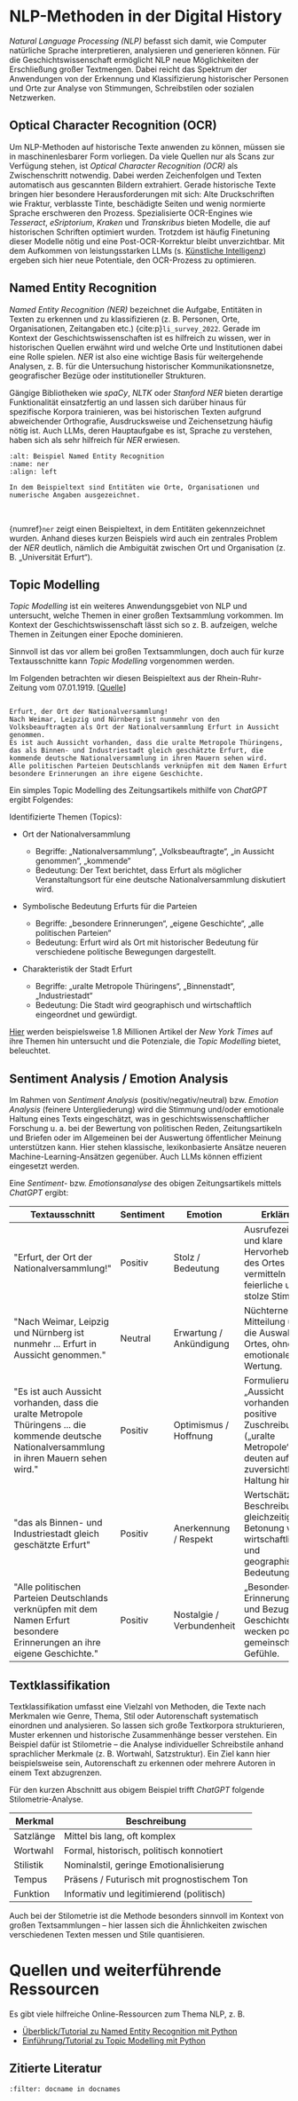 # NLP-Methoden in der Digital History
*Natural Language Processing (NLP)* befasst sich damit, wie Computer natürliche Sprache interpretieren, analysieren und generieren können. Für die Geschichtswissenschaft ermöglicht NLP neue Möglichkeiten der Erschließung großer Textmengen. Dabei reicht das Spektrum der Anwendungen von der Erkennung und Klassifizierung historischer Personen und Orte zur Analyse von Stimmungen, Schreibstilen oder sozialen Netzwerken.

## Optical Character Recognition (OCR)
Um NLP-Methoden auf historische Texte anwenden zu können, müssen sie in maschinenlesbarer Form vorliegen. Da viele Quellen nur als Scans zur Verfügung stehen, ist *Optical Character Recognition (OCR)* als Zwischenschritt notwendig. Dabei werden Zeichenfolgen und Texten automatisch aus gescannten Bildern extrahiert. Gerade historische Texte bringen hier besondere Herausforderungen mit sich: Alte Druckschriften wie Fraktur, verblasste Tinte, beschädigte Seiten und wenig normierte Sprache erschweren den Prozess. Spezialisierte OCR-Engines wie *Tesseract*, *eSriptorium*, *Kraken* und *Transkribus* bieten Modelle, die auf historischen Schriften optimiert wurden. Trotzdem ist häufig Finetuning dieser Modelle nötig und eine Post-OCR-Korrektur bleibt unverzichtbar. Mit dem Aufkommen von leistungsstarken LLMs (s. [Künstliche Intelligenz](kuenstliche-intelligenz.md)) ergeben sich hier neue Potentiale, den OCR-Prozess zu optimieren.


## Named Entity Recognition
*Named Entity Recognition (NER)* bezeichnet die Aufgabe, Entitäten in Texten zu erkennen und zu klassifizieren (z. B. Personen, Orte, Organisationen, Zeitangaben etc.) {cite:p}`li_survey_2022`. Gerade im Kontext der Geschichtswissenschaften ist es hilfreich zu wissen, wer in historischen Quellen erwähnt wird und welche Orte und Institutionen dabei eine Rolle spielen. *NER* ist also eine wichtige Basis für weitergehende Analysen, z. B. für die Untersuchung historischer Kommunikationsnetze, geografischer Bezüge oder institutioneller Strukturen.

Gängige Bibliotheken wie *spaCy*, *NLTK* oder *Stanford NER* bieten derartige Funktionalität einsatzfertig an und lassen sich darüber hinaus für spezifische Korpora trainieren, was bei historischen Texten aufgrund abweichender Orthografie, Ausdrucksweise und Zeichensetzung häufig nötig ist. 
Auch LLMs, deren Hauptaufgabe es ist, Sprache zu verstehen, haben sich als sehr hilfreich für *NER* erwiesen.

```{figure} ../img/ner.png
:alt: Beispiel Named Entity Recognition
:name: ner
:align: left

In dem Beispieltext sind Entitäten wie Orte, Organisationen und numerische Angaben ausgezeichnet.
```
<br/>

{numref}`ner` zeigt einen Beispieltext, in dem Entitäten gekennzeichnet wurden. Anhand dieses kurzen Beispiels wird auch ein zentrales Problem der *NER* deutlich, nämlich die Ambiguität zwischen Ort und Organisation (z. B. „Universität Erfurt“).


## Topic Modelling
*Topic Modelling* ist ein weiteres Anwendungsgebiet von NLP und untersucht, welche Themen in einer großen Textsammlung vorkommen. Im Kontext der Geschichtswissenschaft lässt sich so z. B. aufzeigen, welche Themen in Zeitungen einer Epoche dominieren. 

Sinnvoll ist das vor allem bei großen Textsammlungen, doch auch für kurze Textausschnitte kann *Topic Modelling* vorgenommen werden.


Im Folgenden betrachten wir diesen Beispieltext aus der Rhein-Ruhr-Zeitung vom 07.01.1919. [[Quelle](https://www.deutsche-digitale-bibliothek.de/newspaper/item/ZBJ3S5LCHJIKSQHDTL4URASFOIV4RYXY?issuepage=8)]

```{dropdown} Zeitungsartikel

Erfurt, der Ort der Nationalversammlung!
Nach Weimar, Leipzig und Nürnberg ist nunmehr von den Volksbeauftragten als Ort der Nationalversammlung Erfurt in Aussicht genommen. 
Es ist auch Aussicht vorhanden, dass die uralte Metropole Thüringens, das als Binnen- und Industriestadt gleich geschätzte Erfurt, die kommende deutsche Nationalversammlung in ihren Mauern sehen wird.
Alle politischen Parteien Deutschlands verknüpfen mit dem Namen Erfurt besondere Erinnerungen an ihre eigene Geschichte.
```

Ein simples Topic Modelling des Zeitungsartikels mithilfe von *ChatGPT* ergibt Folgendes:

Identifizierte Themen (Topics):
- Ort der Nationalversammlung
    - Begriffe: „Nationalversammlung“, „Volksbeauftragte“, „in Aussicht genommen“, „kommende“
    - Bedeutung: Der Text berichtet, dass Erfurt als möglicher Veranstaltungsort für eine deutsche Nationalversammlung diskutiert wird.

- Symbolische Bedeutung Erfurts für die Parteien
    - Begriffe: „besondere Erinnerungen“, „eigene Geschichte“, „alle politischen Parteien“
    - Bedeutung: Erfurt wird als Ort mit historischer Bedeutung für verschiedene politische Bewegungen dargestellt.

- Charakteristik der Stadt Erfurt
    - Begriffe: „uralte Metropole Thüringens“, „Binnenstadt“, „Industriestadt“
    - Bedeutung: Die Stadt wird geographisch und wirtschaftlich eingeordnet und gewürdigt.

[Hier](https://journalofdigitalhumanities.org/2-1/topic-modeling-and-digital-humanities-by-david-m-blei/) werden beispielsweise 1.8 Millionen Artikel der *New York Times* auf ihre Themen hin untersucht und die Potenziale, die *Topic Modelling* bietet, beleuchtet.


## Sentiment Analysis / Emotion Analysis
Im Rahmen von *Sentiment Analysis* (positiv/negativ/neutral) bzw. *Emotion Analysis* (feinere Untergliederung) wird die Stimmung und/oder emotionale Haltung eines Texts eingeschätzt, was in geschichtswissenschaftlicher Forschung u. a. bei der Bewertung von politischen Reden, Zeitungsartikeln und Briefen oder im Allgemeinen bei der Auswertung öffentlicher Meinung unterstützen kann. Hier stehen klassische, lexikonbasierte Ansätze neueren Machine-Learning-Ansätzen gegenüber. Auch LLMs können effizient eingesetzt werden.   


Eine *Sentiment-* bzw. *Emotionsanalyse* des obigen Zeitungsartikels mittels *ChatGPT* ergibt: 

| Textausschnitt                                                                                                                                 | Sentiment | Emotion                | Erklärung |
| ---------------------------------------------------------------------------------------------------------------------------------------------- | --------- | ---------------------- | --------- |
| "Erfurt, der Ort der Nationalversammlung!"                                                                                                     | Positiv   | Stolz / Bedeutung      | Ausrufezeichen und klare Hervorhebung des Ortes vermitteln feierliche und stolze Stimmung. |
| "Nach Weimar, Leipzig und Nürnberg ist nunmehr ... Erfurt in Aussicht genommen."                                                               | Neutral   | Erwartung / Ankündigung| Nüchterne Mitteilung über die Auswahl des Ortes, ohne emotionale Wertung. |
| "Es ist auch Aussicht vorhanden, dass die uralte Metropole Thüringens ... die kommende deutsche Nationalversammlung in ihren Mauern sehen wird." | Positiv   | Optimismus / Hoffnung  | Formulierung „Aussicht vorhanden“ und positive Zuschreibung („uralte Metropole“) deuten auf zuversichtliche Haltung hin. |
| "das als Binnen- und Industriestadt gleich geschätzte Erfurt"                                                                                  | Positiv   | Anerkennung / Respekt  | Wertschätzende Beschreibung mit gleichzeitiger Betonung von wirtschaftlicher und geographischer Bedeutung. |
| "Alle politischen Parteien Deutschlands verknüpfen mit dem Namen Erfurt besondere Erinnerungen an ihre eigene Geschichte."                     | Positiv   | Nostalgie / Verbundenheit| „Besondere Erinnerungen“ und Bezug auf Geschichte wecken positive, gemeinschaftliche Gefühle. |


## Textklassifikation
Textklassifikation umfasst eine Vielzahl von Methoden, die Texte nach Merkmalen wie Genre, Thema, Stil oder Autorenschaft systematisch einordnen und analysieren. So lassen sich große Textkorpora strukturieren, Muster erkennen und historische Zusammenhänge besser verstehen.
Ein Beispiel dafür ist Stilometrie – die Analyse individueller Schreibstile anhand sprachlicher Merkmale (z. B. Wortwahl, Satzstruktur). Ein Ziel kann hier beispielsweise sein, Autorenschaft zu erkennen oder mehrere Autoren in einem Text abzugrenzen.

Für den kurzen Abschnitt aus obigem Beispiel trifft *ChatGPT* folgende Stilometrie-Analyse.

| Merkmal   | Beschreibung                               |
| --------- | ------------------------------------------ |
| Satzlänge | Mittel bis lang, oft komplex               |
| Wortwahl  | Formal, historisch, politisch konnotiert   |
| Stilistik | Nominalstil, geringe Emotionalisierung     |
| Tempus    | Präsens / Futurisch mit prognostischem Ton |
| Funktion  | Informativ und legitimierend (politisch)   |

Auch bei der Stilometrie ist die Methode besonders sinnvoll im Kontext von großen Textsammlungen – hier lassen sich die Ähnlichkeiten zwischen verschiedenen Texten messen und Stile quantisieren.


# Quellen und weiterführende Ressourcen
Es gibt viele hilfreiche Online-Ressourcen zum Thema NLP, z. B. 
- [Überblick/Tutorial zu Named Entity Recognition mit Python](https://www.geeksforgeeks.org/named-entity-recognition/)
- [Einführung/Tutorial zu Topic Modelling mit Python](https://python-textbook.pythonhumanities.com/04_topic_modeling/04_01_01_intro.html)

## Zitierte Literatur
```{bibliography}
:filter: docname in docnames
```
